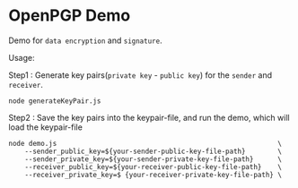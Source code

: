 # OpenPGP Demo
Demo for `data encryption` and `signature`.

Usage: 

Step1 : Generate key pairs(`private key` - `public key`) for the `sender` and `receiver`.
```
node generateKeyPair.js
```

Step2 : Save the key pairs into the keypair-file, and run the demo, which will load the keypair-file
```
node demo.js                                                       \
    --sender_public_key=${your-sender-public-key-file-path}        \
    --sender_private_key=${your-sender-private-key-file-path}      \
    --receiver_public_key=${your-receiver-public-key-file-path}    \
    --receiver_private_key=$ {your-receiver-private-key-file-path} \
```


